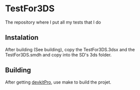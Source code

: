 # TestFor3DS

The repository where I put all my tests that I do

## Instalation

After building (See building), copy the TestFor3DS.3dsx and the TestFor3DS.smdh and copy into the SD's
3ds folder.

## Building

After getting [devkitPro](devkitPro.org), use make to build the projet.
